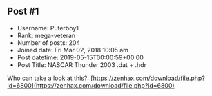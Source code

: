 ## Post #1
- Username: Puterboy1
- Rank: mega-veteran
- Number of posts: 204
- Joined date: Fri Mar 02, 2018 10:05 am
- Post datetime: 2019-05-15T00:00:59+00:00
- Post Title: NASCAR Thunder 2003 .dat + .hdr

Who can take a look at this?: [https://zenhax.com/download/file.php?id=6800](https://zenhax.com/download/file.php?id=6800)
